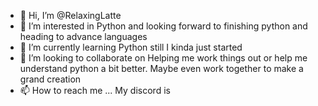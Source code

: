- 👋 Hi, I’m @RelaxingLatte
- 👀 I’m interested in Python and looking forward to finishing python and heading to advance languages
- 🌱 I’m currently learning Python still I kinda just started
- 💞️ I’m looking to collaborate on Helping me work things out or help me understand python a bit better. Maybe even work together to make a grand creation
- 📫 How to reach me ... My discord is

<!---
RelaxingLatte/RelaxingLatte is a ✨ special ✨ repository because its `README.md` (this file) appears on your GitHub profile.
You can click the Preview link to take a look at your changes.
--->
